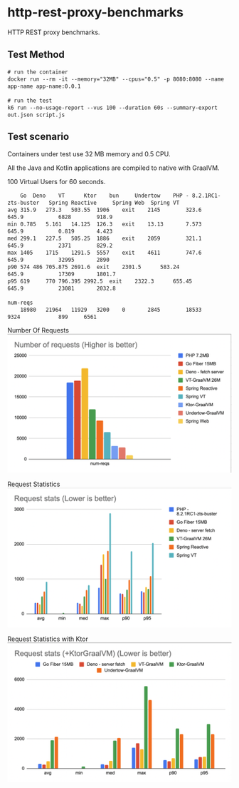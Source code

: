 # http-rest-proxy-benchmarks

HTTP REST proxy benchmarks.

## Test Method

```
# run the container
docker run --rm -it --memory="32MB" --cpus="0.5" -p 8080:8080 --name app-name app-name:0.0.1

# run the test
k6 run --no-usage-report --vus 100 --duration 60s --summary-export out.json script.js
```



## Test scenario

Containers under test use 32 MB memory and 0.5 CPU.

All the Java and Kotlin applications are compiled to native with GraalVM.

100 Virtual Users for 60 seconds.

```
	Go	Deno	VT      Ktor	bun     Undertow	PHP - 8.2.1RC1-zts-buster	Spring Reactive 	Spring Web	Spring VT
avg	315.9	273.3	503.55	1906	exit	2145		323.6				645.9			6828		918.9
min	0.785	5.161	14.125	126.3	exit	13.13		7.573				645.9			0.819		4.423
med	299.1	227.5	505.25	1886	exit	2059		321.1				645.9			2371		829.2
max	1405	1715	1291.5	5557	exit	4611		747.6				645.9			32995		2890
p90	574	486	705.875	2691.6	exit	2301.5		583.24				645.9			17309		1801.7
p95	619 	770	796.395	2992.5	exit	2322.3		655.45				645.9			23081		2032.8

num-reqs
	18980	21964	11929	3200	0       2845		18533				9324			899		6561
```

Number Of Requests
![Number Of Requests](files/bench-01d.png)


Request Statistics
![Request Statistics](files/bench-02d.png)


Request Statistics with Ktor
![Request Statistics](files/bench-03.png)

